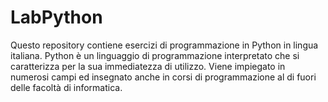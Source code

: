 # LabPython
Questo repository contiene esercizi di programmazione in Python in lingua italiana.
Python è un linguaggio di programmazione interpretato che si caratterizza per la sua immediatezza di utilizzo. Viene impiegato in numerosi campi ed insegnato anche in corsi di programmazione al di fuori delle facoltà di informatica.
